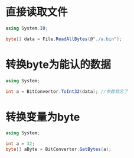 # 直接读取文件

``` c#
using System.IO;

byte[] data = File.ReadAllBytes(@"./a.bin");
```

# 转换byte为能认的数据

``` C#
using System;

int a = BitConvertor.ToInt32(data); //参数我忘了
```

# 转换变量为byte

``` C#
using System;

int a = 32;
byte[] aByte = BitConvertor.GetBytes(a);
```

